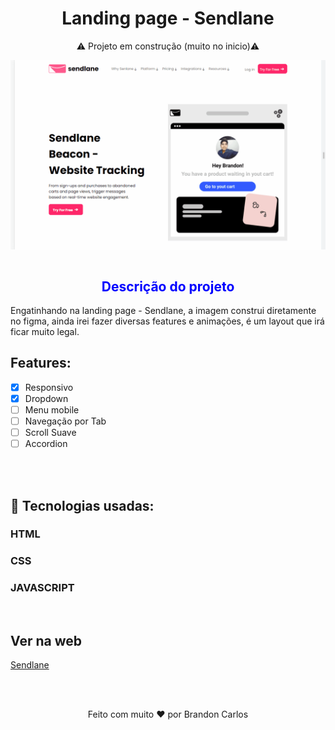 <h1 align="center">
  Landing page - Sendlane
</h1>

<p align="center">⚠️ Projeto em construção (muito no inicio)⚠️</p>
<img align="center" src="./assets/img/sendlane.gif">
<br>
<br>

<h2 align="center" style="color: blue">Descrição do projeto</h2>
<p>Engatinhando na landing page - Sendlane, a imagem construi diretamente no figma, ainda irei fazer diversas features e animações, é um layout que irá ficar muito legal.</p>

## Features:
- [x] Responsivo
- [x] Dropdown
- [ ] Menu mobile
- [ ] Navegação por Tab
- [ ] Scroll Suave
- [ ] Accordion 
<br>
<br>

## 🚀 Tecnologias usadas:
### HTML
### CSS
### JAVASCRIPT

<br>

## Ver na web
<a href="https://sendlane.netlify.app/" target="_blank">Sendlane</a>

<br>
<br>
<p align="center">Feito com muito ❤️ por Brandon Carlos</p>
